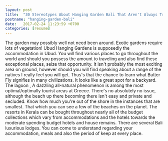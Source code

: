 ```yaml
---
layout: post
title:  "30 Stereotypes About Hanging Garden Bali That Aren't Always True"
postname: "hanging-garden-bali"
date:   2017-02-24 11:23:59 +0700
categories: [resume]
---
```

The garden may possibly well not need been around. Exotic gardens require lots of vegetation! Ubud Hanging Gardens is supposedly the accommodation in Ubud. You will find various places to go throughout the world and should you possess the amount to traveling and also find these exceptional places, seize that opportunity. It isn't probably the most exciting area on ground, however should you will find speaking about a range of the natives I really feel you will get. Thus's that the chance to learn what Butter Fly signifies in many civilizations. It looks like a great spot for a backyard. The lagoon , A dazzling all-natural phenomenon is among the most optimal/optimally tourist areas at Greece. There's no absolutely no issue, although the beach up there becoming there isn't easy and private and secluded. Know how much you're out of the shore in the instances that are smallest. That which you can see a few of the beaches on the planet. The resorts in Kerala can be bought throughout nearly all of the budget collections which vary from accommodations and the hotels towards the moderate spending budget hotels and house remains. There are several Bali luxurious lodges. You can come to understand regarding your accommodation, meals and also the period of keep at every place.
